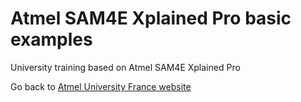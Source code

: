 # Atmel SAM4E Xplained Pro basic examples
University training based on Atmel SAM4E Xplained Pro

Go back to [Atmel University France website](http://atmeluniversityfrance.github.io/)
